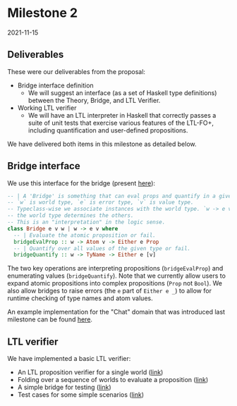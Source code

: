 # Milestone 2
2021-11-15

## Deliverables

These were our deliverables from the proposal:

* Bridge interface definition
  * We will suggest an interface (as a set of Haskell type definitions) between the Theory, Bridge, and LTL Verifier.
* Working LTL verifier
  * We will have an LTL interpreter in Haskell that correctly passes a suite of unit tests that exercise various features of the LTL-FO+, including quantification and user-defined propositions.

We have delivered both items in this milestone as detailed below.

## Bridge interface

We use this interface for the bridge (present [here](https://github.com/ejconlon/ltlspec/blob/18489478c18e564184d11b5ed54e2d80c71676d9/src/Ltlspec/Types.hs#L143)):

```haskell
-- | A 'Bridge' is something that can eval props and quantify in a given world.
-- `w` is world type, `e` is error type, `v` is value type.
-- Typeclass-wise we associate instances with the world type. `w -> e v` means
-- the world type determines the others.
-- This is an "interpretation" in the logic sense.
class Bridge e v w | w -> e v where
  -- | Evaluate the atomic proposition or fail.
  bridgeEvalProp :: w -> Atom v -> Either e Prop
  -- | Quantify over all values of the given type or fail.
  bridgeQuantify :: w -> TyName -> Either e [v]
```

The two key operations are interpreting propositions (`bridgeEvalProp`) and enumerating values (`bridgeQuantify`). Note that we currently allow users to expand atomic propositions into complex propositions (`Prop` not `Bool`). We also allow bridges to raise errors (the `e` part of `Either e _`) to allow for runtime checking of type names and atom values.

An example implementation for the "Chat" domain that was introduced last milestone can be found [here](https://github.com/ejconlon/ltlspec/blob/18489478c18e564184d11b5ed54e2d80c71676d9/src/Ltlspec/Models/Chat.hs#L265).

## LTL verifier

We have implemented a basic LTL verifier:

* An LTL proposition verifier for a single world ([link](https://github.com/ejconlon/ltlspec/blob/790de377d53d132f43bc96e6d7d45060558f744c/src/Ltlspec.hs#L199))
* Folding over a sequence of worlds to evaluate a proposition ([link](https://github.com/ejconlon/ltlspec/blob/790de377d53d132f43bc96e6d7d45060558f744c/src/Ltlspec.hs#L315))
* A simple bridge for testing ([link](https://github.com/ejconlon/ltlspec/blob/790de377d53d132f43bc96e6d7d45060558f744c/src/Ltlspec/Test/Main.hs#L61))
* Test cases for some simple scenarios ([link](https://github.com/ejconlon/ltlspec/blob/e0013fcf825f37d9e1bc7c40e33fc2279095792f/src/Ltlspec/Test/Main.hs#L103))

